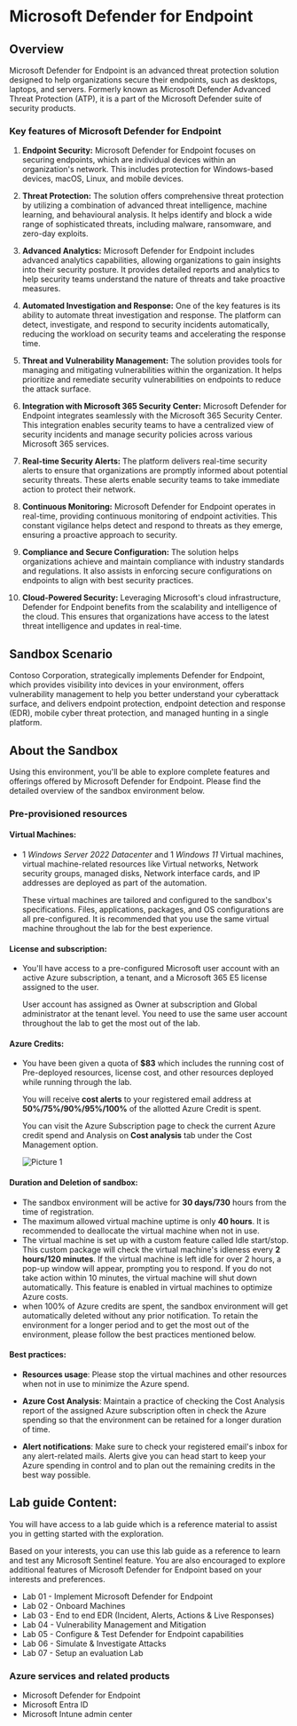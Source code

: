 # Microsoft Defender for Endpoint 

## Overview

Microsoft Defender for Endpoint is an advanced threat protection solution designed to help organizations secure their endpoints, such as desktops, laptops, and servers. Formerly known as Microsoft Defender Advanced Threat Protection (ATP), it is a part of the Microsoft Defender suite of security products. 

### Key features of Microsoft Defender for Endpoint

1. **Endpoint Security:** Microsoft Defender for Endpoint focuses on securing endpoints, which are individual devices within an organization's network. This includes protection for Windows-based devices, macOS, Linux, and mobile devices.

2. **Threat Protection:** The solution offers comprehensive threat protection by utilizing a combination of advanced threat intelligence, machine learning, and behavioural analysis. It helps identify and block a wide range of sophisticated threats, including malware, ransomware, and zero-day exploits.

3. **Advanced Analytics:** Microsoft Defender for Endpoint includes advanced analytics capabilities, allowing organizations to gain insights into their security posture. It provides detailed reports and analytics to help security teams understand the nature of threats and take proactive measures.

4. **Automated Investigation and Response:** One of the key features is its ability to automate threat investigation and response. The platform can detect, investigate, and respond to security incidents automatically, reducing the workload on security teams and accelerating the response time.

5. **Threat and Vulnerability Management:** The solution provides tools for managing and mitigating vulnerabilities within the organization. It helps prioritize and remediate security vulnerabilities on endpoints to reduce the attack surface.

6. **Integration with Microsoft 365 Security Center:** Microsoft Defender for Endpoint integrates seamlessly with the Microsoft 365 Security Center. This integration enables security teams to have a centralized view of security incidents and manage security policies across various Microsoft 365 services.

7. **Real-time Security Alerts:** The platform delivers real-time security alerts to ensure that organizations are promptly informed about potential security threats. These alerts enable security teams to take immediate action to protect their network.

8. **Continuous Monitoring:** Microsoft Defender for Endpoint operates in real-time, providing continuous monitoring of endpoint activities. This constant vigilance helps detect and respond to threats as they emerge, ensuring a proactive approach to security.

9. **Compliance and Secure Configuration:** The solution helps organizations achieve and maintain compliance with industry standards and regulations. It also assists in enforcing secure configurations on endpoints to align with best security practices.

10. **Cloud-Powered Security:** Leveraging Microsoft's cloud infrastructure, Defender for Endpoint benefits from the scalability and intelligence of the cloud. This ensures that organizations have access to the latest threat intelligence and updates in real-time.


## Sandbox Scenario
Contoso Corporation, strategically implements Defender for Endpoint, which provides visibility into devices in your environment, offers vulnerability management to help you better understand your cyberattack surface, and delivers endpoint protection, endpoint detection and response (EDR), mobile cyber threat protection, and managed hunting in a single platform.

## About the Sandbox

Using this environment, you'll be able to explore complete features and offerings offered by Microsoft Defender for Endpoint. Please find the detailed overview of the sandbox environment below.

### Pre-provisioned resources

#### **Virtual Machines:**

- 1 *Windows Server 2022 Datacenter* and 1 *Windows 11* Virtual machines, virtual machine-related resources like Virtual networks, Network security groups, managed disks, Network interface cards, and IP addresses are deployed as part of the automation.

  These virtual machines are tailored and configured to the sandbox's specifications. Files, applications, packages, and OS configurations are all pre-configured. It is recommended that you use the same virtual machine throughout the lab for the best experience.

#### **License and subscription:**

- You'll have access to a pre-configured Microsoft user account with an active Azure subscription, a tenant, and a Microsoft 365 E5 license assigned to the user. 
   
  User account has assigned as Owner at subscription and Global administrator at the tenant level. You need to use the same user account throughout the lab to get the most out of the lab. 

#### **Azure Credits:**

- You have been given a quota of **$83** which includes the running cost of Pre-deployed resources, license cost, and other resources deployed while running through the lab.

  You will receive **cost alerts** to your registered email address at **50%/75%/90%/95%/100%** of the allotted Azure Credit is spent.

  You can visit the Azure Subscription page to check the current Azure credit spend and Analysis on **Cost analysis** tab under the Cost Management option.

  ![Picture 1](/Instructions/Media/o1.jpg)

#### **Duration and Deletion of sandbox:**  

- The sandbox environment will be active for **30 days/730** hours from the time of registration. 
- The maximum allowed virtual machine uptime is only **40 hours**. It is recommended to deallocate the virtual machine when not in use.
- The virtual machine is set up with a custom feature called Idle start/stop. This custom package will check the virtual machine's idleness every **2 hours/120 minutes**. If the virtual machine is left idle for over 2 hours, a pop-up window will appear, prompting you to respond. If you do not take action within 10 minutes, the virtual machine will shut down automatically.  This feature is enabled in virtual machines to optimize Azure costs.
- when 100% of Azure credits are spent, the sandbox environment will get automatically deleted without any prior notification. To retain the environment for a longer period and to get the most out of the environment, please follow the best practices mentioned below.

#### **Best practices:** 

- **Resources usage**: Please stop the virtual machines and other resources when not in use to minimize the Azure spend.

- **Azure Cost Analysis**: Maintain a practice of checking the Cost Analysis report of the assigned Azure subscription often in check the Azure spending so that the environment can be retained for a longer duration of time.

- **Alert notifications**: Make sure to check your registered email's inbox for any alert-related mails. Alerts give you can head start to keep your Azure spending in control and to plan out the remaining credits in the best way possible.

## Lab guide Content:

You will have access to a lab guide which is a reference material to assist you in getting started with the exploration. 

Based on your interests, you can use this lab guide as a reference to learn and test any Microsoft Sentinel feature.  You are also encouraged to explore additional features of Microsoft Defender for Endpoint based on your interests and preferences.


- Lab 01 - Implement Microsoft Defender for Endpoint
- Lab 02 - Onboard Machines
- Lab 03 - End to end EDR (Incident, Alerts, Actions & Live Responses)
- Lab 04 - Vulnerability Management and Mitigation
- Lab 05 - Configure & Test Defender for Endpoint capabilities
- Lab 06 - Simulate & Investigate Attacks
- Lab 07 - Setup an evaluation Lab

### Azure services and related products

- Microsoft Defender for Endpoint
- Microsoft Entra ID
- Microsoft Intune admin center
